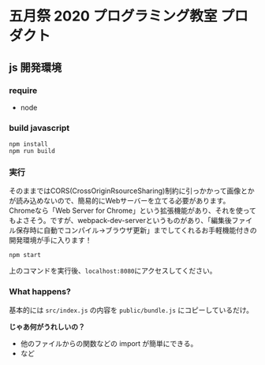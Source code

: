 # 五月祭 2020 プログラミング教室 プロダクト

## js 開発環境

### require

- node

### build javascript

```
npm install
npm run build
```

### 実行
そのままではCORS(CrossOriginRsourceSharing)制約に引っかかって画像とかが読み込めないので、簡易的にWebサーバーを立てる必要があります。
Chromeなら「Web Server for Chrome」という拡張機能があり、それを使ってもよさそう。ですが、webpack-dev-serverというものがあり、「編集後ファイル保存時に自動でコンパイル→ブラウザ更新」までしてくれるお手軽機能付きの開発環境が手に入ります！
```
npm start
```
上のコマンドを実行後、`localhost:8080`にアクセスしてください。

### What happens?

基本的には
`src/index.js`
の内容を
`public/bundle.js`
にコピーしているだけ。

**じゃあ何がうれしいの？**

- 他のファイルからの関数などの import が簡単にできる。
- など
